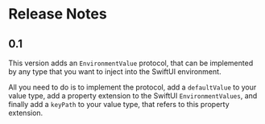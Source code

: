 # Release Notes


## 0.1

This version adds an `EnvironmentValue` protocol, that can be implemented by any type that you want to inject into the SwiftUI environment.

All you need to do is to implement the protocol, add a `defaultValue` to your value type, add a property extension to the SwiftUI `EnvironmentValues`, and finally add a `keyPath` to your value type, that refers to this property extension. 
